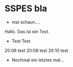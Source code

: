 # SSPES bla

- mal schaun....

Hallo. Das ist ein Text.

- Test Test


20:06 test
20:08 test
20:10 test

- Nochmal ein letztes mal...
